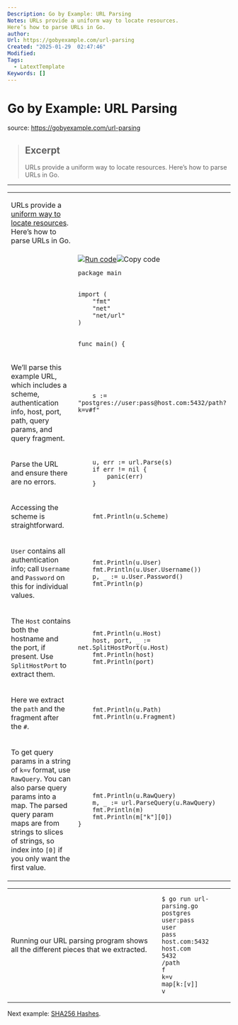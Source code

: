 ```yaml
---
Description: Go by Example: URL Parsing
Notes: URLs provide a uniform way to locate resources.
Here’s how to parse URLs in Go.
author: 
Url: https://gobyexample.com/url-parsing
Created: "2025-01-29  02:47:46"
Modified: 
Tags:
  - LatextTemplate
Keywords: []
---
```


# Go by Example: URL Parsing

source: https://gobyexample.com/url-parsing

> ## Excerpt
> URLs provide a uniform way to locate resources.
Here’s how to parse URLs in Go.

---
<table><tbody><tr><td><p>URLs provide a <a href="https://adam.herokuapp.com/past/2010/3/30/urls_are_the_uniform_way_to_locate_resources/">uniform way to locate resources</a>. Here’s how to parse URLs in Go.</p></td><td></td></tr><tr><td></td><td><a href="https://go.dev/play/p/fHTQn9X7l1B"><img title="Run code" src="https://gobyexample.com/play.png"></a><img title="Copy code" src="https://gobyexample.com/clipboard.png"><pre><code><span><span><span>package</span> <span>main</span></span></span></code></pre></td></tr><tr><td></td><td><pre><code><span><span><span>import</span> <span>(</span>
</span></span><span><span>    <span>"fmt"</span>
</span></span><span><span>    <span>"net"</span>
</span></span><span><span>    <span>"net/url"</span>
</span></span><span><span><span>)</span></span></span></code></pre></td></tr><tr><td></td><td><pre><code><span><span><span>func</span> <span>main</span><span>()</span> <span>{</span></span></span></code></pre></td></tr><tr><td><p>We’ll parse this example URL, which includes a scheme, authentication info, host, port, path, query params, and query fragment.</p></td><td><pre><code><span><span>    <span>s</span> <span>:=</span> <span>"postgres://user:pass@host.com:5432/path?k=v#f"</span></span></span></code></pre></td></tr><tr><td><p>Parse the URL and ensure there are no errors.</p></td><td><pre><code><span><span>    <span>u</span><span>,</span> <span>err</span> <span>:=</span> <span>url</span><span>.</span><span>Parse</span><span>(</span><span>s</span><span>)</span>
</span></span><span><span>    <span>if</span> <span>err</span> <span>!=</span> <span>nil</span> <span>{</span>
</span></span><span><span>        <span>panic</span><span>(</span><span>err</span><span>)</span>
</span></span><span><span>    <span>}</span></span></span></code></pre></td></tr><tr><td><p>Accessing the scheme is straightforward.</p></td><td><pre><code><span><span>    <span>fmt</span><span>.</span><span>Println</span><span>(</span><span>u</span><span>.</span><span>Scheme</span><span>)</span></span></span></code></pre></td></tr><tr><td><p><code>User</code> contains all authentication info; call <code>Username</code> and <code>Password</code> on this for individual values.</p></td><td><pre><code><span><span>    <span>fmt</span><span>.</span><span>Println</span><span>(</span><span>u</span><span>.</span><span>User</span><span>)</span>
</span></span><span><span>    <span>fmt</span><span>.</span><span>Println</span><span>(</span><span>u</span><span>.</span><span>User</span><span>.</span><span>Username</span><span>())</span>
</span></span><span><span>    <span>p</span><span>,</span> <span>_</span> <span>:=</span> <span>u</span><span>.</span><span>User</span><span>.</span><span>Password</span><span>()</span>
</span></span><span><span>    <span>fmt</span><span>.</span><span>Println</span><span>(</span><span>p</span><span>)</span></span></span></code></pre></td></tr><tr><td><p>The <code>Host</code> contains both the hostname and the port, if present. Use <code>SplitHostPort</code> to extract them.</p></td><td><pre><code><span><span>    <span>fmt</span><span>.</span><span>Println</span><span>(</span><span>u</span><span>.</span><span>Host</span><span>)</span>
</span></span><span><span>    <span>host</span><span>,</span> <span>port</span><span>,</span> <span>_</span> <span>:=</span> <span>net</span><span>.</span><span>SplitHostPort</span><span>(</span><span>u</span><span>.</span><span>Host</span><span>)</span>
</span></span><span><span>    <span>fmt</span><span>.</span><span>Println</span><span>(</span><span>host</span><span>)</span>
</span></span><span><span>    <span>fmt</span><span>.</span><span>Println</span><span>(</span><span>port</span><span>)</span></span></span></code></pre></td></tr><tr><td><p>Here we extract the <code>path</code> and the fragment after the <code>#</code>.</p></td><td><pre><code><span><span>    <span>fmt</span><span>.</span><span>Println</span><span>(</span><span>u</span><span>.</span><span>Path</span><span>)</span>
</span></span><span><span>    <span>fmt</span><span>.</span><span>Println</span><span>(</span><span>u</span><span>.</span><span>Fragment</span><span>)</span></span></span></code></pre></td></tr><tr><td><p>To get query params in a string of <code>k=v</code> format, use <code>RawQuery</code>. You can also parse query params into a map. The parsed query param maps are from strings to slices of strings, so index into <code>[0]</code> if you only want the first value.</p></td><td><pre><code><span><span>    <span>fmt</span><span>.</span><span>Println</span><span>(</span><span>u</span><span>.</span><span>RawQuery</span><span>)</span>
</span></span><span><span>    <span>m</span><span>,</span> <span>_</span> <span>:=</span> <span>url</span><span>.</span><span>ParseQuery</span><span>(</span><span>u</span><span>.</span><span>RawQuery</span><span>)</span>
</span></span><span><span>    <span>fmt</span><span>.</span><span>Println</span><span>(</span><span>m</span><span>)</span>
</span></span><span><span>    <span>fmt</span><span>.</span><span>Println</span><span>(</span><span>m</span><span>[</span><span>"k"</span><span>][</span><span>0</span><span>])</span>
</span></span><span><span><span>}</span></span></span></code></pre></td></tr></tbody></table>

<table><tbody><tr><td><p>Running our URL parsing program shows all the different pieces that we extracted.</p></td><td><pre><code><span><span><span>$</span> go run url-parsing.go 
</span></span><span><span><span>postgres
</span></span></span><span><span><span>user:pass
</span></span></span><span><span><span>user
</span></span></span><span><span><span>pass
</span></span></span><span><span><span>host.com:5432
</span></span></span><span><span><span>host.com
</span></span></span><span><span><span>5432
</span></span></span><span><span><span>/path
</span></span></span><span><span><span>f
</span></span></span><span><span><span>k=v
</span></span></span><span><span><span>map[k:[v]]
</span></span></span><span><span><span>v</span></span></span></code></pre></td></tr></tbody></table>

Next example: [SHA256 Hashes](https://gobyexample.com/sha256-hashes).
